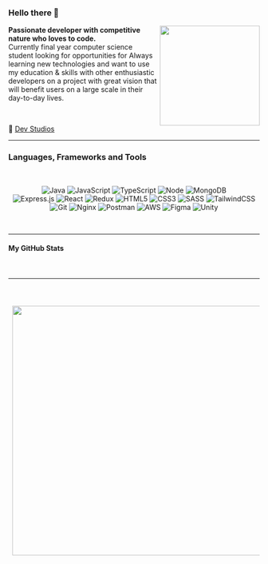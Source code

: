 ### Hello there 👋

<img align="right" width="200" src="./images/spiderman-round.gif">

**Passionate developer with competitive nature who loves to code.** <br />
Currently final year computer science student looking for opportunities for
Always learning new technologies and want to use my education & skills with other enthusiastic developers on a project with great vision that will benefit users on a large scale in their day-to-day lives.

<br />

<!-- ![](https://komarev.com/ghpvc/?username=diabolusgx&style=flat-square&color=9580ff) <br /> -->
🔗 [Dev Studios](https://boosterbot.xyz/support)
<!-- <img src="https://img.shields.io/static/v1?logo=discord&label=&message=DEV%20Studios&logoColor=292A34&labelColor=9580ff&style=flat-square" alt="DEV Studios"> -->

---

### Languages, Frameworks and Tools

<br />

<p align="center">
  <img alt="Java" src="https://img.shields.io/badge/Java-282a35?style=for-the-badge&logo=java&logoColor=282a35&labelColor=9580ff" />
  <img alt="JavaScript" src="https://img.shields.io/badge/JavaScript-282a35?style=for-the-badge&logo=javascript&logoColor=282a35&labelColor=9580ff" />
  <img alt="TypeScript" src="https://img.shields.io/badge/TypeScript-282a35?style=for-the-badge&logo=html5&logoColor=282a35&labelColor=9580ff" />
  <img alt="Node" src="https://img.shields.io/badge/Node.JS-282a35?style=for-the-badge&logo=node-dot-js&logoColor=282a35&labelColor=9580ff" />
  <img alt="MongoDB" src="https://img.shields.io/badge/MongoDB-282a35?style=for-the-badge&logo=MongoDB&logoColor=282a35&labelColor=9580ff" />
  <br />
  <img alt="Express.js" src="https://img.shields.io/badge/express.js-282a35?style=for-the-badge&logo=express&logoColor=282a35&labelColor=9580ff" />
  <img alt="React" src="https://img.shields.io/badge/react-282a35?style=for-the-badge&logo=react&logoColor=282a35&labelColor=9580ff" />
  <img alt="Redux" src="https://img.shields.io/badge/redux-282a35?style=for-the-badge&logo=redux&logoColor=282a35&labelColor=9580ff" />
  <img alt="HTML5" src="https://img.shields.io/badge/html%205-282a35?style=for-the-badge&logo=html5&logoColor=282a35&labelColor=9580ff" />
  <img alt="CSS3" src="https://img.shields.io/badge/CSS%203-282a35?style=for-the-badge&logo=css3&logoColor=282a35&labelColor=9580ff" />
  <img alt="SASS" src="https://img.shields.io/badge/SASS-282a35?style=for-the-badge&logo=sass&logoColor=282a35&labelColor=9580ff" />
  <img alt="TailwindCSS" src="https://img.shields.io/badge/tailwindcss-282a35?style=for-the-badge&logo=tailwind-css&logoColor=282a35&labelColor=9580ff" />
<!--   <img alt="Bootstrap" src="https://img.shields.io/badge/bootstrap-282a35?style=for-the-badge&logo=bootstrap&logoColor=282a35&labelColor=9580ff" /> -->
  <br />
  <img alt="Git" src="https://img.shields.io/badge/Git-282a35?style=for-the-badge&logo=Git&logoColor=282a35&labelColor=9580ff" />
  <img alt="Nginx" src="https://img.shields.io/badge/Nginx-282a35?style=for-the-badge&logo=Nginx&logoColor=282a35&labelColor=9580ff" />
  <img alt="Postman" src="https://img.shields.io/badge/Postman-282a35?style=for-the-badge&logo=Postman&logoColor=282a35&labelColor=9580ff" />
  <img alt="AWS" src="https://img.shields.io/badge/AWS-282a35?style=for-the-badge&logo=amazon-aws&logoColor=282a35&labelColor=9580ff" />
  <img alt="Figma" src="https://img.shields.io/badge/Figma-282a35?style=for-the-badge&logo=Figma&logoColor=282a35&labelColor=9580ff" />
  <img alt="Unity" src="https://img.shields.io/badge/Unity-282a35?style=for-the-badge&logo=Unity&logoColor=282a35&labelColor=9580ff" />
</p>

<br />

---

#### My GitHub Stats
<br>

|<img align="center" src="https://github-readme-stats.vercel.app/api/top-langs/?username=DiabolusGX&title_color=9580ff&icon_color=42b463&text_color=9f9f9f&bg_color=282a35&hide_langs_below=1&layout=compact"  width="500px"/>|<img align="center" src="https://github-readme-stats.vercel.app/api?username=DiabolusGX&show_icons=true&title_color=9580ff&icon_color=42b463&text_color=9f9f9f&bg_color=282a35" alt="Ankit Malik's github stats"  width="600px" />
|---|---|


<!-- #### Random Dev Joke
<br>
<img src = "https://readme-jokes.vercel.app/api?theme=material-palenight" />
 -->
